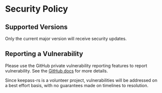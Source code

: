 # Security Policy

## Supported Versions

Only the current major version will receive security updates.

## Reporting a Vulnerability

Please use the GitHub private vulnerability reporting features to report vulnerability. See the [GitHub docs](https://docs.github.com/en/code-security/security-advisories/guidance-on-reporting-and-writing/privately-reporting-a-security-vulnerability) for more details.

Since keepass-rs is a volunteer project, vulnerabilities will be addressed on a best effort basis, with no guarantees made on timelines to resolution.
